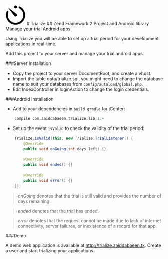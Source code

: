 <img src="https://github.com/zaiddabaeen/trialize/blob/master/ZF2/public/images/shorten_small.png?raw=true"/>
# Trialize
## Zend Framework 2 Project and Android library
Manage your trial Android apps.

Using Trialize you will be able to set up a trial period for your development applications in real-time.

Add this project to your server and manage your trial android apps.

###Server Installation
* Copy the project to your server DocumentRoot, and create a vhost.<br />
* Import the table data/trialize.sql, you might need to change the database name to suit your databases from `config/autoload/global.php`.<br />
* Edit IndexController in loginAction to change the login credentials.

###Android Installation
* Add to your dependencies in `build.gradle` for jCenter:
```gradle
    compile com.zaiddabaeen.trialize:lib:1.+
```

* Set up the event `isValid` to check the validity of the trial period:
```java
    Trialize.isValid(this, new Trialize.TrialListener() {
        @Override
        public void onGoing(int days_left) {}

        @Override
        public void ended() {}

        @Override
        public void error() {}
    });
```

> *onGoing* denotes that the trial is still valid and provides the number of days remaining. 

> *ended* denotes that the trial has ended. 

> *error* denotes that the request cannot be made due to lack of internet connectivity, server failures, or inexistence of a record for that app.

###Demo

A demo web application is available at http://trialize.zaiddabaeen.tk. Create a user and start trializing your applications.
